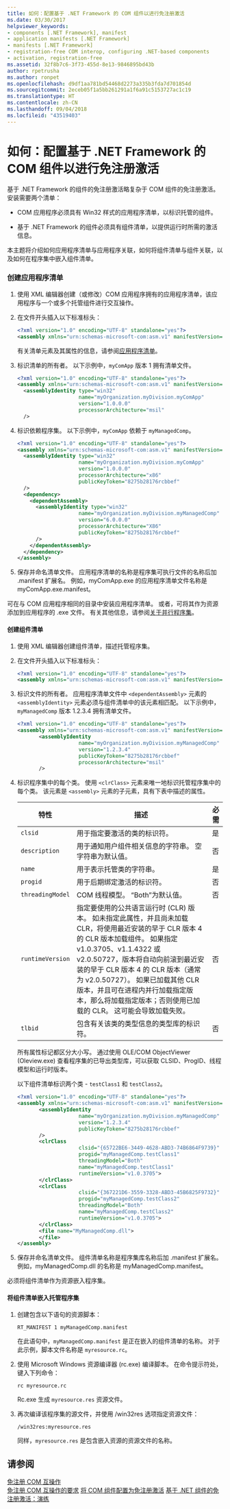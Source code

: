 ```yaml
---
title: 如何：配置基于 .NET Framework 的 COM 组件以进行免注册激活
ms.date: 03/30/2017
helpviewer_keywords:
- components [.NET Framework], manifest
- application manifests [.NET Framework]
- manifests [.NET Framework]
- registration-free COM interop, configuring .NET-based components
- activation, registration-free
ms.assetid: 32f8b7c6-3f73-455d-8e13-9846895bd43b
author: rpetrusha
ms.author: ronpet
ms.openlocfilehash: d9df1aa781bd54468d2273a335b3fda7d701854d
ms.sourcegitcommit: 2eceb05f1a5bb261291a1f6a91c5153727ac1c19
ms.translationtype: HT
ms.contentlocale: zh-CN
ms.lasthandoff: 09/04/2018
ms.locfileid: "43519403"
---
```

# <a name="how-to-configure-net-framework-based-com-components-for-registration-free-activation"></a>如何：配置基于 .NET Framework 的 COM 组件以进行免注册激活
基于 .NET Framework 的组件的免注册激活略复杂于 COM 组件的免注册激活。 安装需要两个清单：  
  
-   COM 应用程序必须具有 Win32 样式的应用程序清单，以标识托管的组件。  
  
-   基于 .NET Framework 的组件必须具有组件清单，以提供运行时所需的激活信息。  
  
 本主题将介绍如何应用程序清单与应用程序关联，如何将组件清单与组件关联，以及如何在程序集中嵌入组件清单。  
  
### <a name="to-create-an-application-manifest"></a>创建应用程序清单  
  
1.  使用 XML 编辑器创建（或修改）COM 应用程序拥有的应用程序清单，该应用程序与一个或多个托管组件进行交互操作。  
  
2.  在文件开头插入以下标准标头：  
  
    ```xml  
    <?xml version="1.0" encoding="UTF-8" standalone="yes"?>  
    <assembly xmlns="urn:schemas-microsoft-com:asm.v1" manifestVersion="1.0">  
    ```  
  
     有关清单元素及其属性的信息，请参阅[应用程序清单](/windows/desktop/SbsCs/application-manifests)。  
  
3.  标识清单的所有者。 以下示例中，`myComApp` 版本 1 拥有清单文件。  
  
    ```xml  
    <?xml version="1.0" encoding="UTF-8" standalone="yes"?>  
    <assembly xmlns="urn:schemas-microsoft-com:asm.v1" manifestVersion="1.0">  
      <assemblyIdentity type="win32"   
                        name="myOrganization.myDivision.myComApp"   
                        version="1.0.0.0"   
                        processorArchitecture="msil"   
      />  
    ```  
  
4.  标识依赖程序集。 以下示例中，`myComApp` 依赖于 `myManagedComp`。  
  
    ```xml  
    <?xml version="1.0" encoding="UTF-8" standalone="yes"?>  
    <assembly xmlns="urn:schemas-microsoft-com:asm.v1" manifestVersion="1.0">  
      <assemblyIdentity type="win32"   
                        name="myOrganization.myDivision.myComApp"   
                        version="1.0.0.0"   
                        processorArchitecture="x86"   
                        publicKeyToken="8275b28176rcbbef"  
      />  
      <dependency>  
        <dependentAssembly>  
          <assemblyIdentity type="win32"   
                        name="myOrganization.myDivision.myManagedComp"   
                        version="6.0.0.0"   
                        processorArchitecture="X86"   
                        publicKeyToken="8275b28176rcbbef"  
          />  
        </dependentAssembly>  
      </dependency>  
    </assembly>  
    ```  
  
5.  保存并命名清单文件。 应用程序清单的名称是程序集可执行文件的名称后加 .manifest 扩展名。 例如，myComApp.exe 的应用程序清单文件名称是 myComApp.exe.manifest。  
  
 可在与 COM 应用程序相同的目录中安装应用程序清单。 或者，可将其作为资源添加到应用程序的 .exe 文件。 有关其他信息，请参阅[关于并行程序集](/windows/desktop/SbsCs/about-side-by-side-assemblies-)。  
  
#### <a name="to-create-a-component-manifest"></a>创建组件清单  
  
1.  使用 XML 编辑器创建组件清单，描述托管程序集。  
  
2.  在文件开头插入以下标准标头：  
  
    ```xml  
    <?xml version="1.0" encoding="UTF-8" standalone="yes"?>  
    <assembly xmlns="urn:schemas-microsoft-com:asm.v1" manifestVersion="1.0">  
    ```  
  
3.  标识文件的所有者。 应用程序清单文件中 `<dependentAssembly>` 元素的 `<assemblyIdentity>` 元素必须与组件清单中的该元素相匹配。 以下示例中，`myManagedComp` 版本 1.2.3.4 拥有清单文件。  
  
    ```xml  
    <?xml version="1.0" encoding="UTF-8" standalone="yes"?>  
    <assembly xmlns="urn:schemas-microsoft-com:asm.v1" manifestVersion="1.0">  
           <assemblyIdentity  
                        name="myOrganization.myDivision.myManagedComp"  
                        version="1.2.3.4"  
                        publicKeyToken="8275b28176rcbbef"  
                        processorArchitecture="msil"  
           />  
    ```  
  
4.  标识程序集中的每个类。 使用 `<clrClass>` 元素来唯一地标识托管程序集中的每个类。 该元素是 `<assembly>` 元素的子元素，具有下表中描述的属性。  
  
    |特性|描述|必需|  
    |---------------|-----------------|--------------|  
    |`clsid`|用于指定要激活的类的标识符。|是|  
    |`description`|用于通知用户组件相关信息的字符串。 空字符串为默认值。|否|  
    |`name`|用于表示托管类的字符串。|是|  
    |`progid`|用于后期绑定激活的标识符。|否|  
    |`threadingModel`|COM 线程模型。 “Both”为默认值。|否|  
    |`runtimeVersion`|指定要使用的公共语言运行时 (CLR) 版本。 如未指定此属性，并且尚未加载 CLR，将使用最近安装的早于 CLR 版本 4 的 CLR 版本加载组件。 如果指定 v1.0.3705、v1.1.4322 或 v2.0.50727，版本将自动向前滚到最近安装的早于 CLR 版本 4 的 CLR 版本（通常为 v2.0.50727）。 如果已加载其他 CLR 版本，并且可在进程内并行加载指定版本，那么将加载指定版本；否则使用已加载的 CLR。 这可能会导致加载失败。|否|  
    |`tlbid`|包含有关该类的类型信息的类型库的标识符。|否|  
  
     所有属性标记都区分大小写。 通过使用 OLE/COM ObjectViewer (Oleview.exe) 查看程序集的已导出类型库，可以获取 CLSID、ProgID、线程模型和运行时版本。  
  
     以下组件清单标识两个类 - `testClass1` 和 `testClass2`。  
  
    ```xml  
    <?xml version="1.0" encoding="UTF-8" standalone="yes"?>  
    <assembly xmlns="urn:schemas-microsoft-com:asm.v1" manifestVersion="1.0">  
           <assemblyIdentity  
                        name="myOrganization.myDivision.myManagedComp"  
                        version="1.2.3.4"   
                        publicKeyToken="8275b28176rcbbef"  
           />  
           <clrClass  
                        clsid="{65722BE6-3449-4628-ABD3-74B6864F9739}"  
                        progid="myManagedComp.testClass1"  
                        threadingModel="Both"  
                        name="myManagedComp.testClass1"  
                        runtimeVersion="v1.0.3705">  
           </clrClass>  
           <clrClass  
                        clsid="{367221D6-3559-3328-ABD3-45B6825F9732}"  
                        progid="myManagedComp.testClass2"  
                        threadingModel="Both"  
                        name="myManagedComp.testClass2"  
                        runtimeVersion="v1.0.3705">  
           </clrClass>  
           <file name="MyManagedComp.dll">  
           </file>  
    </assembly>  
    ```  
  
5.  保存并命名清单文件。 组件清单名称是程序集库名称后加 .manifest 扩展名。 例如，myManagedComp.dll 的名称是 myManagedComp.manifest。  
  
 必须将组件清单作为资源嵌入程序集。  
  
#### <a name="to-embed-a-component-manifest-in-a-managed-assembly"></a>将组件清单嵌入托管程序集  
  
1.  创建包含以下语句的资源脚本：  
  
     `RT_MANIFEST 1 myManagedComp.manifest`  
  
     在此语句中，`myManagedComp.manifest` 是正在嵌入的组件清单的名称。 对于此示例，脚本文件名称是 `myresource.rc`。  
  
2.  使用 Microsoft Windows 资源编译器 (rc.exe) 编译脚本。 在命令提示符处，键入下列命令：  
  
     `rc myresource.rc`  
  
     Rc.exe 生成 `myresource.res` 资源文件。  
  
3.  再次编译该程序集的源文件，并使用 /win32res 选项指定资源文件：  
  
    ```  
    /win32res:myresource.res  
    ```  
  
     同样，`myresource.res` 是包含嵌入资源的资源文件的名称。  
  
## <a name="see-also"></a>请参阅  
 [免注册 COM 互操作](registration-free-com-interop.md)  
 [免注册 COM 互操作的要求](https://msdn.microsoft.com/library/0c43bc57-eecf-4e6c-8114-490141cce4da(v=vs.100))  
 [将 COM 组件配置为免注册激活](https://msdn.microsoft.com/library/bfe9b02f-d964-4784-960e-a1f94692fbfe(v=vs.100))  
 [基于 .NET 组件的免注册激活：演练](https://msdn.microsoft.com/library/ms973915.aspx)
